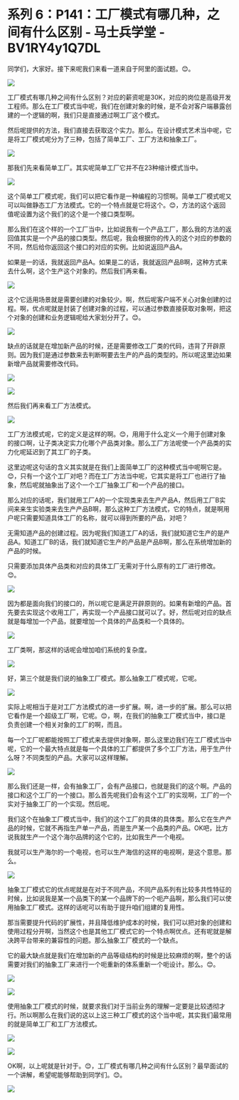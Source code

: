 # 系列 6：P141：工厂模式有哪几种，之间有什么区别 - 马士兵学堂 - BV1RY4y1Q7DL

同学们，大家好。接下来呢我们来看一道来自于阿里的面试题。😊。

![](img/9198a4992289b0d9bd2527797c7c075f_1.png)

工厂模式有哪几种之间有什么区别？对应的薪资呢是30K，对应的岗位是高级开发工程师。那么在工厂模式当中呢，我们在创建对象的时候，是不会对客户端暴露创建的一个逻辑的啊，我们只是直接通过啊工厂这个模式。

然后呢提供的方法，我们直接去获取这个实力。那么。在设计模式艺术当中呢，它是将工厂模式呢分为了三种，包括了简单工厂、工厂方法和抽象工厂。



![](img/9198a4992289b0d9bd2527797c7c075f_3.png)

那我们先来看简单工厂。其实呢简单工厂它并不在23种缩计模式当中。

![](img/9198a4992289b0d9bd2527797c7c075f_5.png)

这个简单工厂模式呢，我们可以把它看作是一种编程的习惯啊。简单工厂模式呢又可以叫做静态工厂方法模式。它的一个特点就是它将这个。😊，方法的这个返回值呢设置为这个我们的这个是一个接口类型啊。

那么我们在这个样的一个工厂当中，比如说我有一个产品工厂，那么我的方法的返回值其实是一个产品的接口类型。然后呢，我会根据你的传入的这个对应的参数的不同，然后给你返回这个接口的对应的实例。比如说返回产品A。

如果是一的话，我就返回产品A。如果是二的话，我就返回产品B啊，这种方式来去什么啊，这个生产这个对象的。然后我们再来看。



![](img/9198a4992289b0d9bd2527797c7c075f_7.png)

这个它适用场景就是需要创建的对象较少。啊，然后呢客户端不关心对象创建的过程。啊，优点呢就是封装了创建对象的过程，可以通过参数直接获取对象啊，把这个对象的创建和业务逻辑呢给大家划分开了。😊。



![](img/9198a4992289b0d9bd2527797c7c075f_9.png)

缺点的话就是在增加新产品的时候，还是需要修改工厂类的代码，违背了开辟原则。因为我们是通过参数来去判断啊要去生产的产品的类型的。所以呢这里边如果新增产品就需要修改代码。



![](img/9198a4992289b0d9bd2527797c7c075f_11.png)

![](img/9198a4992289b0d9bd2527797c7c075f_12.png)

然后我们再来看工厂方法模式。

![](img/9198a4992289b0d9bd2527797c7c075f_14.png)

工厂方法模式呢，它的定义是这样的啊。😊，用用于什么定义一个用于创建对象的接口啊，让子类决定实力化哪个产品类对象。那么工厂方法呢使一个产品类的实力化呢延迟到了其工厂的子类。

这里边呢这句话的含义其实就是在我们上面简单工厂的这种模式当中呢啊它是。😊，只有一个这个工厂对吧？而在工厂方法当中呢，它其实是将工厂也进行了抽象，然后呢就抽象出了这个一个工厂抽象工厂和一个产品的接口。

那么对应的话呢，我们就用工厂A的一个实现类来去生产产品A，然后用工厂B实间来来生实验类来去生产产品B啊，那么这种工厂方法模式，它的特点，就是啊用户呢只需要知道具体工厂的名称，就可以得到所要的产品，对吧？

无需知道产品的创建过程。因为呢我们知道工厂A的话，我们就知道它生产的是产品A。知道工厂B的话，我们就知道它生产的产品是产品B啊，那么在系统增加新的产品的时候。

只需要添加具体产品类和对应的具体工厂无需对于什么原有的工厂进行修改。😊。

![](img/9198a4992289b0d9bd2527797c7c075f_16.png)

因为都是面向我们的接口的，所以呢它是满足开辟原则的。如果有新增的产品。首先要去实现这个收用工厂，再实现一个产品接口就可以了。好，然后呢对应的缺点就是每增加一个产品，就要增加一个具体的产品类和一个具体的。



![](img/9198a4992289b0d9bd2527797c7c075f_18.png)

工厂类啊，那这样的话呢会增加咱们系统的复杂度。

![](img/9198a4992289b0d9bd2527797c7c075f_20.png)

好，第三个就是我们说的抽象工厂模式。那么抽象工厂模式呢，它呢。

![](img/9198a4992289b0d9bd2527797c7c075f_22.png)

实际上呢相当于是对工厂方法模式的进一步扩展。啊，进一步的扩展。那么可以把它看作是一个超级工厂啊，它呢。😊，啊，在我们的抽象工厂模式当中，接口是负责创建一个相关对象的工厂的啊，而且。

每一个工厂呢都能按照工厂模式来去提供对象啊，那么这里边我们在工厂模式当中呢，它的一个最大特点就是每一个具体的工厂都提供了多个工厂方法，用于生产什么呀？不同类型的产品。大家可以这样理解。



![](img/9198a4992289b0d9bd2527797c7c075f_24.png)

那么我们还是一样，会有抽象工厂，会有产品接口，也就是我们的这个啊。产品的接口和这个工厂的一个接口。那么首先呢我们会有这个工厂的实现啊，工厂的一个实对于抽象工厂的一个实现。然后呢。

我们这个在抽象工厂模式当中，我们的这个工厂的具体的具体类。那么它在生产产品的时候，它就不再指生产单一产品，而是生产某一个品类的产品。OK吧，比方说我就生产一个这个海尔品牌的这个它的，比如我生产一个电视。

我就可以生产海尔的一个电视，也可以生产海信的这样的电视啊，是这个意思。那么。

![](img/9198a4992289b0d9bd2527797c7c075f_26.png)

抽象工厂模式它的优点呢就是在对于不同产品，不同产品系列有比较多共性特征的时候，比如说我是某一个品类下的某一个品牌下的一个呃产品啊，那么我们可以使用抽象工厂模式。这样的话呢可以有助于提升咱们组建的复用性。

那当需要提升代码的扩展性，并且降低维护成本的时候，我们可以把对象的创建和使用过程分开啊，当然这个也是其他工厂模式它的一个特点啊优点。还有呢就是解决跨平台带来的兼容性的问题。那么抽象工厂模式的一个缺点。

它的最大缺点就是我们在增加新的产品等级结构的时候是比较麻烦的啊，整个的话需要对我们的抽象工厂来进行一个呃重新的体系重新一个呃设计。那么。😊。



![](img/9198a4992289b0d9bd2527797c7c075f_28.png)

![](img/9198a4992289b0d9bd2527797c7c075f_29.png)

使用抽象工厂模式的时候，就要求我们对于当前业务的理解一定要是比较透彻才行。所以啊那么在我们说的这以上这三种工厂模式的这个当中呢，其实我们最常用的就是简单工厂和工厂方法模式。



![](img/9198a4992289b0d9bd2527797c7c075f_31.png)

![](img/9198a4992289b0d9bd2527797c7c075f_32.png)

OK啊，以上呢就是针对于。😊，工厂模式有哪几种之间有什么区别？最早面试的一个讲解，希望呢能够帮助到同学们。😊。



![](img/9198a4992289b0d9bd2527797c7c075f_34.png)